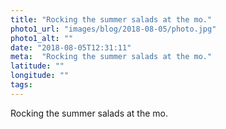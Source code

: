 ```yaml
---
title: "Rocking the summer salads at the mo."
photo1_url: "images/blog/2018-08-05/photo.jpg"
photo1_alt: ""
date: "2018-08-05T12:31:11"
meta:  "Rocking the summer salads at the mo."
latitude: ""
longitude: ""
tags:
---
```

Rocking the summer salads at the mo.
